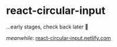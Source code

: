 # react-circular-input

...early stages, check back later :slightly_smiling_face:

_meanwhile_: [react-circular-input.netlify.com](https://react-circular-input.netlify.com/)
